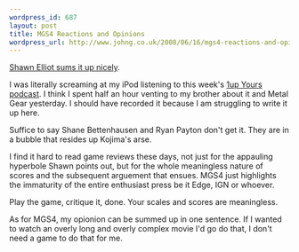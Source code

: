 ```yaml
--- 
wordpress_id: 687
layout: post
title: MGS4 Reactions and Opinions
wordpress_url: http://www.johng.co.uk/2008/06/16/mgs4-reactions-and-opinions/
---
```

[Shawn Elliot sums it up nicely](http://www.1up.com/do/blogEntry?bId=8772271&amp;publicUserId=4551247).

I was literally screaming at my iPod listening to this week's [1up Yours podcast](http://www.1up.com/do/minisite?cId=3149993). I think I spent half an hour venting to my brother about it and Metal Gear yesterday. I should have recorded it because I am struggling to write it up here.

Suffice to say Shane Bettenhausen and Ryan Payton don't get it. They are in a bubble that resides up Kojima's arse.

I find it hard to read game reviews these days, not just for the appauling hyperbole Shawn points out, but for the whole meaningless nature of scores and the subsequent arguement that ensues. MGS4 just highlights the immaturity of the entire enthusiast press be it Edge, IGN or whoever.

Play the game, critique it, done. Your scales and scores are meaningless.

As for MGS4, my opionion can be summed up in one sentence. If I wanted to watch an overly long and overly complex movie I'd go do that, I don't need a game to do that for me.